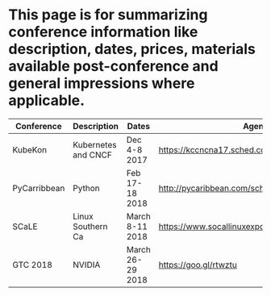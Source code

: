 # This page is for summarizing conference information like description, dates, prices, materials available post-conference and general impressions where applicable.

| Conference       | Description         | Dates              | Agenda                                            | Materials           |
| ---------------- | ------------------  | ------------------ | ------------------                                | ------------------  |   
| KubeKon          | Kubernetes and CNCF | Dec 4-8 2017       | https://kccncna17.sched.com                       |                     |
| PyCarribbean     | Python              | Feb 17-18 2018     | http://pycaribbean.com/schedule.html              |                     |
| SCaLE            | Linux Southern Ca   | March 8-11 2018    | https://www.socallinuxexpo.org/scale/16x/schedule |                     |
| GTC 2018         | NVIDIA              | March 26-29 2018   | https://goo.gl/rtwztu                             |                     |
